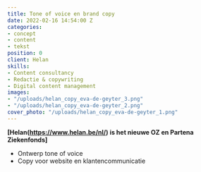 ```yaml
---
title: Tone of voice en brand copy
date: 2022-02-16 14:54:00 Z
categories:
- concept
- content
- tekst
position: 0
client: Helan
skills:
- Content consultancy
- Redactie & copywriting
- Digital content management
images:
- "/uploads/helan_copy_eva-de-geyter_3.png"
- "/uploads/helan_copy_eva-de-geyter_2.png"
cover_photo: "/uploads/helan_copy_eva-de-geyter_1.png"
---
```


**[Helan(https://www.helan.be/nl/) is het nieuwe OZ en Partena Ziekenfonds]**
* Ontwerp tone of voice 
* Copy voor website en klantencommunicatie
